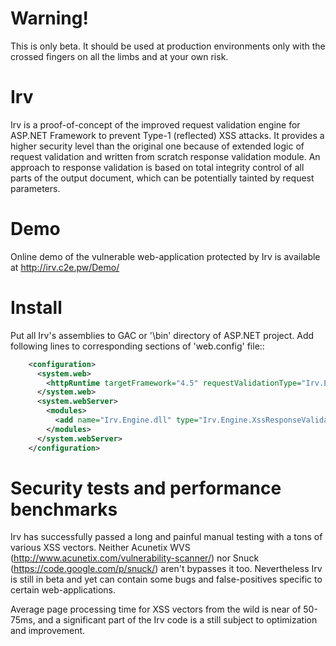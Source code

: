 Warning!
========

This is only beta. It should be used at production environments only with the crossed fingers on all the limbs and at your own risk.

Irv
===

Irv is a proof-of-concept of the improved request validation engine for ASP.NET Framework to prevent Type-1 (reflected) XSS attacks. It provides a higher security level than the original one because of extended logic of request validation and written from scratch response validation module. An approach to response validation is based on total integrity control of all parts of the output document, which can be potentially tainted by request parameters.

Demo
====

Online demo of the vulnerable web-application protected by Irv is available at http://irv.c2e.pw/Demo/

Install
=======

Put all Irv's assemblies to GAC or '\bin' directory of ASP.NET project. Add following lines to corresponding sections of 'web.config' file::

```xml
    <configuration>
      <system.web>
        <httpRuntime targetFramework="4.5" requestValidationType="Irv.Engine.XssRequestValidator" />
      </system.web>
      <system.webServer>
        <modules>
          <add name="Irv.Engine.dll" type="Irv.Engine.XssResponseValidationModule" />
        </modules>
      </system.webServer>
    </configuration>
```

Security tests and performance benchmarks
=========================================

Irv has successfully passed a long and painful manual testing with a tons of various XSS vectors. Neither Acunetix WVS (http://www.acunetix.com/vulnerability-scanner/) nor Snuck (https://code.google.com/p/snuck/) aren't bypasses it too. Nevertheless Irv is still in beta and yet can contain some bugs and false-positives specific to certain web-applications.

Average page processing time for XSS vectors from the wild is near of 50-75ms, and a significant part of the Irv code is a still subject to optimization and improvement.
